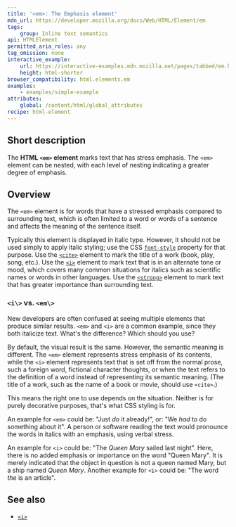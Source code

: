 ```yaml
---
title: '<em>: The Emphasis element'
mdn_url: https://developer.mozilla.org/docs/Web/HTML/Element/em
tags:
    group: Inline text semantics
api: HTMLElement
permitted_aria_roles: any
tag_omission: none
interactive_example:
    url: https://interactive-examples.mdn.mozilla.net/pages/tabbed/em.html
    height: html-shorter
browser_compatibility: html.elements.em
examples:
    - examples/simple-example
attributes:
    global: /content/html/global_attributes
recipe: html-element
---
```


## Short description

The **HTML `<em>` element** marks text that has stress emphasis. The
`<em>` element can be nested, with each level of nesting indicating a
greater degree of emphasis.

## Overview

The `<em>` element is for words that have a stressed emphasis compared
to surrounding text, which is often limited to a word or words of a
sentence and affects the meaning of the sentence itself.

Typically this element is displayed in italic type. However, it should
not be used simply to apply italic styling; use the CSS
[`font-style`](/en-US/docs/Web/CSS/font-style)
property for that purpose. Use the
[`<cite>`](/en-US/docs/Web/HTML/Element/cite)
element to mark the title of a work (book, play, song, etc.). Use the
[`<i>`](/en-US/docs/Web/HTML/Element/i)
element to mark text that is in an alternate tone or mood, which covers
many common situations for italics such as scientific names or words in
other languages. Use the
[`<strong>`](/en-US/docs/Web/HTML/Element/strong)
element to mark text that has greater importance than surrounding text.

### `<i\>` vs. `<em\>`

New developers are often confused at seeing multiple elements that
produce similar results. `<em>` and `<i>` are a common example, since
they both italicize text. What's the difference? Which should you use?

By default, the visual result is the same. However, the semantic meaning
is different. The `<em>` element represents stress emphasis of its
contents, while the `<i>` element represents text that is set off from
the normal prose, such a foreign word, fictional character thoughts, or
when the text refers to the definition of a word instead of representing
its semantic meaning. (The title of a work, such as the name of a book
or movie, should use `<cite>`.)

This means the right one to use depends on the situation. Neither is for
purely decorative purposes, that's what CSS styling is for.

An example for `<em>` could be: "Just *do* it already!", or: "We
*had* to do something about it". A person or software reading the text
would pronounce the words in italics with an emphasis, using verbal
stress.

An example for `<i>` could be: "The *Queen Mary* sailed last night".
Here, there is no added emphasis or importance on the word "Queen
Mary". It is merely indicated that the object in question is not a
queen named Mary, but a ship named *Queen Mary*. Another example for
`<i>` could be: "The word *the* is an article".

## See also

- [`<i>`](/en-US/docs/Web/HTML/Element/i)
